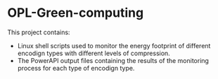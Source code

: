 # OPL-Green-computing
This project contains:
 - Linux shell scripts used to monitor the energy footprint of different encodign types with different levels of compression.
 - The PowerAPI output files containing the results of the monitoring process for each type of encodign type.
